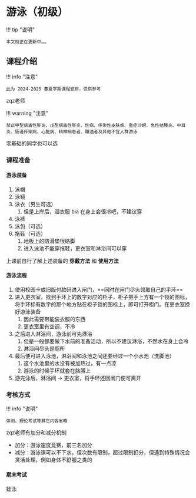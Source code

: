 # 游泳（初级）

!!! tip "说明"

    本文档正在更新中……

## 课程介绍

!!! info "注意"

    此为 2024-2025 春夏学期课程安排，仅供参考

zqz老师

!!! warning "注意"

    禁止甲型病毒性肝炎、戊型病毒性肝炎、性病、传染性皮肤病、重症沙眼、急性结膜炎、中耳炎、肠道传染病、心脏病、精神病患者、酗酒者及其他不宜人群游泳

零基础的同学也可以选

### 课程准备

#### 游泳装备

1. 泳帽
2. 泳镜
3. 泳衣（男生可选）
      1. 但是上岸后，湿衣服 bia 在身上会很冷吧，不建议穿
4. 泳裤
5. 泳包（可选）
6. 拖鞋（可选）
      1. 地板上的防滑垫很硌脚
      2. 进入泳池不能穿拖鞋，更衣室和淋浴间可以穿

上课前自行了解上述装备的 **穿戴方法** 和 **使用方法**

#### 游泳流程

1. 使用校园卡或旧版付款码进入闸门，==同时在闸门尽头领取自己的手环==
2. 进入更衣室，找到手环上的数字对应的柜子，柜子把手上方有一个锁的图标，将手环标有数字的那个地方贴在柜子锁的图标上，即可打开柜门。在更衣室换好游泳装备
      1. 因此需要带能装衣服的东西
      2. 更衣室里有空调，不冷
3. 之后进入淋浴间，游泳前可先淋浴
      1. 但是一般都要做下水前的准备活动，所以不建议淋浴，不然水在身上会冷
      2. 淋浴间尽头是厕所
4. 最后便可进入泳池，淋浴间和泳池之间还要经过一个小水池（洗脚池）
      1. 这个水池里的水没有被加热过，有一点凉
      2. 游泳的时候手环就套在胳膊上
5. 游完泳后，淋浴间 → 更衣室，将手环还回闸门便可离开

### 考核方式

!!! info "说明"

    体测、理论考试等其它内容省略

zqz老师有加分和减分机制

- 加分：游泳速度竞赛，前三名加分
- 减分：游泳课可以不下水，但次数有限制，超过限制扣分，但遇到特殊情况会灵活处理，例如身体不舒服之类的

#### 期末考试

蛙泳